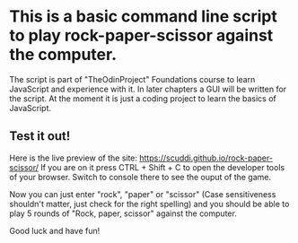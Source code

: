 <h1> This is a basic command line script to play rock-paper-scissor against the computer.</h1>

The script is part of "TheOdinProject" Foundations course to learn JavaScript and experience with it. In later chapters a
GUI will be written for the script. At the moment it is just a coding project to learn the basics of JavaScript.

<h2> Test it out! </h2>

Here is the live preview of the site: https://scuddi.github.io/rock-paper-scissor/
If you are on it press CTRL + Shift + C to open the developer tools of your browser. Switch to console there to see the ouput of the game.

Now you can just enter "rock", "paper" or "scissor" (Case sensitiveness shouldn't matter, just check for the right spelling) and you should
be able to play 5 rounds of "Rock, paper, scissor" against the computer.

Good luck and have fun!
